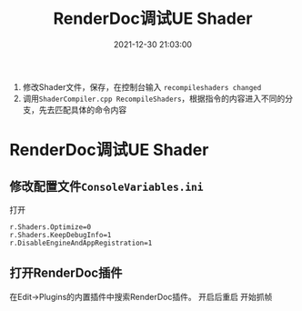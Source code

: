 ﻿---
title: RenderDoc调试UE Shader
date: 2021-12-30 21:03:00
tags:
    - Unreal
---

1. 修改Shader文件，保存，在控制台输入
`recompileshaders changed`
2. 调用`ShaderCompiler.cpp RecompileShaders`，根据指令的内容进入不同的分支，先去匹配具体的命令内容

# RenderDoc调试UE Shader
## 修改配置文件`ConsoleVariables.ini`
打开
```
r.Shaders.Optimize=0
r.Shaders.KeepDebugInfo=1
r.DisableEngineAndAppRegistration=1
```
## 打开RenderDoc插件
在Edit->Plugins的内置插件中搜索RenderDoc插件。
开启后重启
开始抓帧
